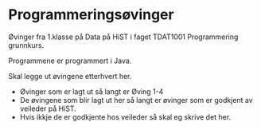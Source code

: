 ﻿# Programmeringsøvinger
Øvinger fra 1.klasse på Data på HiST i faget TDAT1001 Programmering grunnkurs.

Programmene er programmert i Java.

Skal legge ut øvingene etterhvert her.
 - Øvinger som er lagt ut så langt er Øving 1-4
 - De øvingene som blir lagt ut her så langt er øvinger som er godkjent av veileder på HiST.
 - Hvis ikkje de er godkjente hos veileder så skal eg skrive det her.
